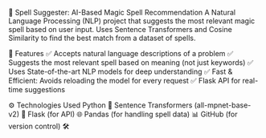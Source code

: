 🔮 Spell Suggester: AI-Based Magic Spell Recommendation
A Natural Language Processing (NLP) project that suggests the most relevant magic spell based on user input. Uses Sentence Transformers and Cosine Similarity to find the best match from a dataset of spells.

📌 Features
✅ Accepts natural language descriptions of a problem
✅ Suggests the most relevant spell based on meaning (not just keywords)
✅ Uses State-of-the-art NLP models for deep understanding
✅ Fast & Efficient: Avoids reloading the model for every request
✅ Flask API for real-time suggestions

⚙️ Technologies Used
Python 🐍
Sentence Transformers (all-mpnet-base-v2) 🤖
Flask (for API) 🌐
Pandas (for handling spell data) 📊
GitHub (for version control) 🛠️

